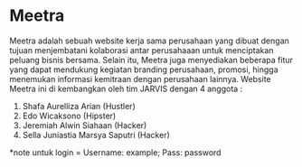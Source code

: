 # Meetra
Meetra adalah sebuah website kerja sama perusahaan yang dibuat dengan tujuan menjembatani kolaborasi antar perusahaaan untuk menciptakan peluang bisnis bersama. Selain itu, Meetra juga menyediakan beberapa fitur yang dapat mendukung kegiatan branding perusahaan, promosi, hingga menemukan informasi kemitraan dengan perusahaan lainnya.
Website Meetra ini di kembangkan oleh tim JARVIS dengan 4 anggota :
1. Shafa Aurelliza Arian (Hustler) 
2. Edo Wicaksono (Hipster) 
3. Jeremiah Alwin Siahaan (Hacker) 
4. Sella Juniastia Marsya Saputri (Hacker)

*note untuk login = Username: example; Pass: password
